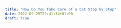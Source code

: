 ```yaml
---
title: "How Do You Take Care of a Cat Step by Step"
date: 2022-09-25T22:41:34+01:00
draft: true
---
```


